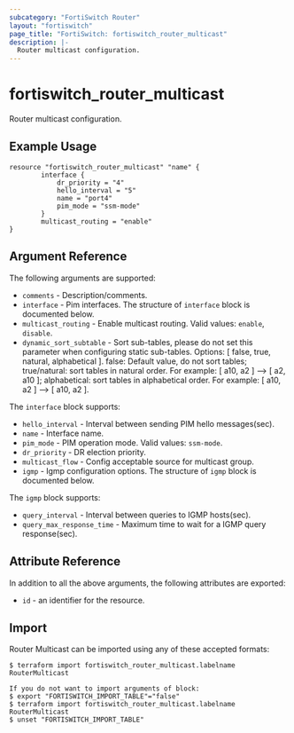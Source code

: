 ```yaml
---
subcategory: "FortiSwitch Router"
layout: "fortiswitch"
page_title: "FortiSwitch: fortiswitch_router_multicast"
description: |-
  Router multicast configuration.
---
```


# fortiswitch_router_multicast
Router multicast configuration.

## Example Usage

```hcl
resource "fortiswitch_router_multicast" "name" {
        interface {
            dr_priority = "4"
            hello_interval = "5"
            name = "port4"
            pim_mode = "ssm-mode"
        }
        multicast_routing = "enable"
}
```

## Argument Reference

The following arguments are supported:

* `comments` - Description/comments.
* `interface` - Pim interfaces. The structure of `interface` block is documented below.
* `multicast_routing` - Enable multicast routing. Valid values: `enable`, `disable`.
* `dynamic_sort_subtable` - Sort sub-tables, please do not set this parameter when configuring static sub-tables. Options: [ false, true, natural, alphabetical ]. false: Default value, do not sort tables; true/natural: sort tables in natural order. For example: [ a10, a2 ] --> [ a2, a10 ]; alphabetical: sort tables in alphabetical order. For example: [ a10, a2 ] --> [ a10, a2 ].

The `interface` block supports:

* `hello_interval` - Interval between sending PIM hello messages(sec).
* `name` - Interface name.
* `pim_mode` - PIM operation mode. Valid values: `ssm-mode`.
* `dr_priority` - DR election priority.
* `multicast_flow` - Config acceptable source for multicast group.
* `igmp` - Igmp configuration options. The structure of `igmp` block is documented below.

The `igmp` block supports:

* `query_interval` - Interval between queries to IGMP hosts(sec).
* `query_max_response_time` - Maximum time to wait for a IGMP query response(sec).


## Attribute Reference

In addition to all the above arguments, the following attributes are exported:
* `id` - an identifier for the resource.

## Import

Router Multicast can be imported using any of these accepted formats:
```
$ terraform import fortiswitch_router_multicast.labelname RouterMulticast

If you do not want to import arguments of block:
$ export "FORTISWITCH_IMPORT_TABLE"="false"
$ terraform import fortiswitch_router_multicast.labelname RouterMulticast
$ unset "FORTISWITCH_IMPORT_TABLE"
```
